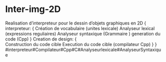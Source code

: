# Inter-img-2D
Realisation d’interpreteur pour le dessin d’objets  graphiques en 2D {  
interpreteur: { 
     Création de vocabulaire (unites lexicale)
     Analyseur lexical (expressions reguliaires)
     Analyseur syntaxique (Grammaire )
     generation du code (Cpp)
     }
Creation de design: {    
     Construction du code cible
     Execution du code cible (compilateur Cpp)
     }
}
#interpreteur#Compilateur#Cpp#C#Analyseurlexicale#AnalyseurSyntaxique

